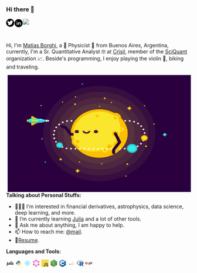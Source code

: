 ### Hi there 👋

<a href="https://twitter.com/borghim">
  <img align="left" alt="Matias Borghi | Twitter" width="22px" src="./assets/img/twitter.png" />
</a>
<a href="https://www.linkedin.com/in/borghimatias/">
  <img align="left" alt="Borghi's Linkedin" width="24px" src="./assets/img/linkedin.webp" />
</a>

![](https://visitor-badge.glitch.me/badge?page_id=mattborghi.mattborghi)

<br />

Hi, I'm [Matias Borghi](https://mattborghi.github.io/), a 🔭 Physicist 🚀 from Buenos Aires, Argentina, currently, I'm a Sr. Quantitative Analyst 🤓 at [Crisil](https://www.crisil.com/), member of the [SciQuant](https://github.com/SciQuant) organization 📈. Beside's programming, I enjoy playing the violin 🎻, biking and traveling.

  <img align="right" alt="GIF" src="./assets/img/sun.gif?raw=true" width="500" height="320" />
  
**Talking about Personal Stuffs:**

- 👨🏽‍💻 I’m interested in financial derivatives, astrophysics, data science, deep learning, and more.
- 🌱 I’m currently learning [Julia](https://julialang.org/) and a lot of other tools.
- 💬 Ask me about anything, I am happy to help.
- 📫 How to reach me: [@mail](mailto:borghi.matias@gmail.com).
- 📝[Resume](https://mattborghi.github.io/CV/).

**Languages and Tools:**  

<code><img height="20" src="https://raw.githubusercontent.com/github/explore/80688e429a7d4ef2fca1e82350fe8e3517d3494d/topics/julia/julia.png"></code>
<code><img height="20" src="https://raw.githubusercontent.com/github/explore/80688e429a7d4ef2fca1e82350fe8e3517d3494d/topics/python/python.png"></code>
<code><img height="20" src="https://raw.githubusercontent.com/github/explore/80688e429a7d4ef2fca1e82350fe8e3517d3494d/topics/react/react.png"></code>
<code><img height="20" src="https://raw.githubusercontent.com/github/explore/5c058a388828bb5fde0bcafd4bc867b5bb3f26f3/topics/graphql/graphql.png"></code>
<code><img height="20" src="https://raw.githubusercontent.com/github/explore/80688e429a7d4ef2fca1e82350fe8e3517d3494d/topics/javascript/javascript.png"></code>
<code><img height="20" src="https://raw.githubusercontent.com/github/explore/80688e429a7d4ef2fca1e82350fe8e3517d3494d/topics/nodejs/nodejs.png"></code>
<code><img height="20" src="https://raw.githubusercontent.com/github/explore/80688e429a7d4ef2fca1e82350fe8e3517d3494d/topics/cpp/cpp.png"></code>
<code><img height="20" src="https://raw.githubusercontent.com/github/explore/80688e429a7d4ef2fca1e82350fe8e3517d3494d/topics/mysql/mysql.png"></code>
<code><img height="20" src="https://raw.githubusercontent.com/github/explore/80688e429a7d4ef2fca1e82350fe8e3517d3494d/topics/r/r.png"></code>
<code><img height="20" src="https://raw.githubusercontent.com/github/explore/80688e429a7d4ef2fca1e82350fe8e3517d3494d/topics/git/git.png"></code>
